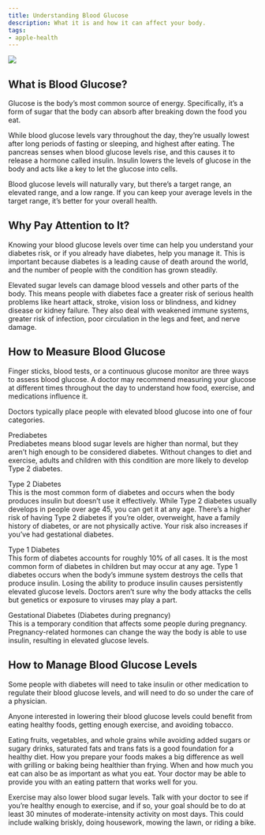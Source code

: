 ```yaml
---
title: Understanding Blood Glucose
description: What it is and how it can affect your body.
tags:
- apple-health
---
```


![](/images/Blood-Glucose_Article_Illustration.jpg)

## What is Blood Glucose?

Glucose is the body’s most common source of energy. Specifically, it’s a form of sugar that the body can absorb after breaking down the food you eat.

While blood glucose levels vary throughout the day, they’re usually lowest after long periods of fasting or sleeping, and highest after eating. The pancreas senses when blood glucose levels rise, and this causes it to release a hormone called insulin. Insulin lowers the levels of glucose in the body and acts like a key to let the glucose into cells.

Blood glucose levels will naturally vary, but there’s a target range, an elevated range, and a low range. If you can keep your average levels in the target range, it’s better for your overall health.

## Why Pay Attention to It?

Knowing your blood glucose levels over time can help you understand your diabetes risk, or if you already have diabetes, help you manage it. This is important because diabetes is a leading cause of death around the world, and the number of people with the condition has grown steadily.

Elevated sugar levels can damage blood vessels and other parts of the body. This means people with diabetes face a greater risk of serious health problems like heart attack, stroke, vision loss or blindness, and kidney disease or kidney failure. They also deal with weakened immune systems, greater risk of infection, poor circulation in the legs and feet, and nerve damage.

## How to Measure Blood Glucose

Finger sticks, blood tests, or a continuous glucose monitor are three ways to assess blood glucose. A doctor may recommend measuring your glucose at different times throughout the day to understand how food, exercise, and medications influence it.

Doctors typically place people with elevated blood glucose into one of four categories.

Prediabetes  
Prediabetes means blood sugar levels are higher than normal, but they aren’t high enough to be considered diabetes. Without changes to diet and exercise, adults and children with this condition are more likely to develop Type 2 diabetes.

Type 2 Diabetes  
This is the most common form of diabetes and occurs when the body produces insulin but doesn’t use it effectively. While Type 2 diabetes usually develops in people over age 45, you can get it at any age.
There’s a higher risk of having Type 2 diabetes if you’re older, overweight, have a family history of diabetes, or are not physically active. Your risk also increases if you’ve had gestational diabetes.

Type 1 Diabetes  
This form of diabetes accounts for roughly 10% of all cases. It is the most common form of diabetes in children but may occur at any age. Type 1 diabetes occurs when the body’s immune system destroys the cells that produce insulin. Losing the ability to produce insulin causes persistently elevated glucose levels. Doctors aren’t sure why the body attacks the cells but genetics or exposure to viruses may play a part.

Gestational Diabetes (Diabetes during pregnancy)  
This is a temporary condition that affects some people during pregnancy. Pregnancy-related hormones can change the way the body is able to use insulin, resulting in elevated glucose levels.


## How to Manage Blood Glucose Levels

Some people with diabetes will need to take insulin or other medication to regulate their blood glucose levels, and will need to do so under the care of a physician.

Anyone interested in lowering their blood glucose levels could benefit from eating healthy foods, getting enough exercise, and avoiding tobacco.

Eating fruits, vegetables, and whole grains while avoiding added sugars or sugary drinks, saturated fats and trans fats is a good foundation for a healthy diet. How you prepare your foods makes a big difference as well with grilling or baking being healthier than frying. When and how much you eat can also be as important as what you eat. Your doctor may be able to provide you with an eating pattern that works well for you.

Exercise may also lower blood sugar levels. Talk with your doctor to see if you’re healthy enough to exercise, and if so, your goal should be to do at least 30 minutes of moderate-intensity activity on most days. This could include walking briskly, doing housework, mowing the lawn, or riding a bike.
